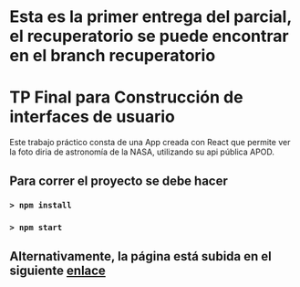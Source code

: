 # Esta es la primer entrega del parcial, el recuperatorio se puede encontrar en el branch recuperatorio


# TP Final para Construcción de interfaces de usuario

Este trabajo práctico consta de una App creada con React que permite ver la foto diria de astronomía de la NASA, utilizando su api pública APOD.

## Para correr el proyecto se debe hacer

### `> npm install`


### `> npm start`

## Alternativamente, la página está subida en el siguiente [enlace](https://ciu-tp-final-react-app-nasa.netlify.app/)